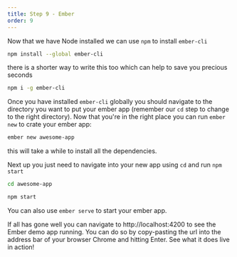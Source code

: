 ```yaml
---
title: Step 9 - Ember
order: 9
---
```


Now that we have Node installed we can use `npm` to install `ember-cli`

```bash
npm install --global ember-cli
```

there is a shorter way to write this too which can help to save you precious seconds

```bash
npm i -g ember-cli
```

Once you have installed `ember-cli` globally you should navigate to the directory you want to put your ember app (remember our `cd` step to change to the right directory). Now that you're in the right place you can run `ember new` to crate your ember app:

```bash
ember new awesome-app
```

this will take a while to install all the dependencies.

Next up you just need to navigate into your new app using `cd` and run `npm start`

```bash
cd awesome-app

npm start
```

You can also use `ember serve` to start your ember app.

If all has gone well you can navigate to http://localhost:4200 to see the Ember demo app running. You can do so by copy-pasting the url into the address bar of your browser Chrome and hitting Enter. See what it does live in action!
